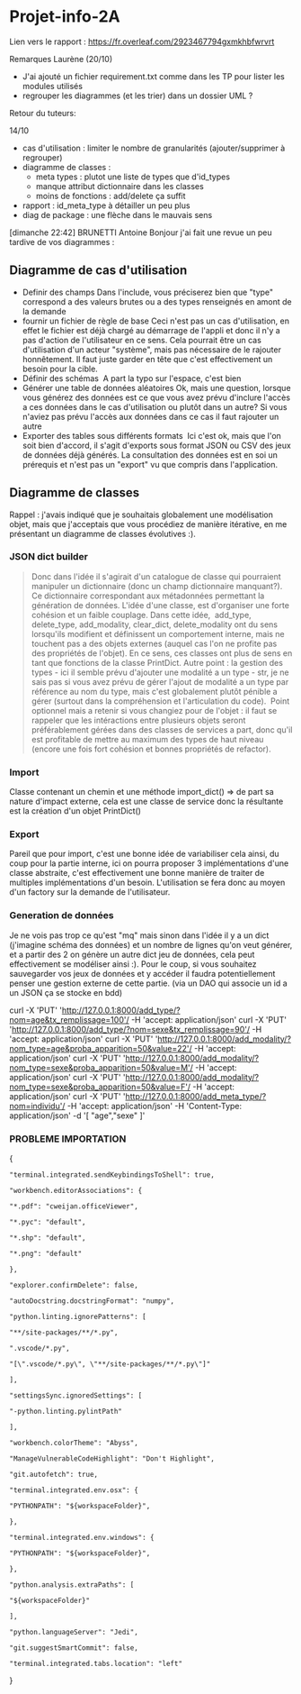 # Projet-info-2A

Lien vers le rapport :
https://fr.overleaf.com/2923467794gxmkhbfwrvrt

Remarques Laurène (20/10)

- J'ai ajouté un fichier requirement.txt comme dans les TP pour lister les modules utilisés
- regrouper les diagrammes (et les trier) dans un dossier UML ?

Retour du tuteurs:

14/10

- cas d'utilisation : limiter le nombre de granularités (ajouter/supprimer à regrouper)
- diagramme de classes :
  - meta types : plutot une liste de types que d'id_types
  - manque attribut dictionnaire dans les classes
  - moins de fonctions : add/delete ça suffit
- rapport : id_meta_type à détailler un peu plus
- diag de package : une flèche dans le mauvais sens

[dimanche 22:42] BRUNETTI Antoine
Bonjour j'ai fait une revue un peu tardive de vos diagrammes :

## Diagramme de cas d'utilisation

- Definir des champs
  Dans l'include, vous préciserez bien que "type" correspond a des valeurs brutes ou a des types renseignés en amont de la demande
- fournir un fichier de règle de base
  Ceci n'est pas un cas d'utilisation, en effet le fichier est déjà chargé au démarrage de l'appli et donc il n'y a pas d'action de l'utilisateur en ce sens. Cela pourrait être un cas d'utilisation d'un acteur "système", mais pas nécessaire de le rajouter honnêtement. Il faut juste garder en tête que c'est effectivement un besoin pour la cible.
- Définir des schémas 
  A part la typo sur l'espace, c'est bien
- Générer une table de données aléatoires
  Ok, mais une question, lorsque vous générez des données est ce que vous avez prévu d'inclure l'accès a ces données dans le cas d'utilisation ou plutôt dans un autre? Si vous n'aviez pas prévu l'accès aux données dans ce cas il faut rajouter un autre
- Exporter des tables sous différents formats 
  Ici c'est ok, mais que l'on soit bien d'accord, il s'agit d'exports sous format JSON ou CSV des jeux de données déjà générés. La consultation des données est en soi un prérequis et n'est pas un "export" vu que compris dans l'application.

## Diagramme de classes

Rappel : j'avais indiqué que je souhaitais globalement une modélisation objet, mais que j'acceptais que vous procédiez de manière itérative, en me présentant un diagramme de classes évolutives :).

### JSON dict builder

> Donc dans l'idée il s'agirait d'un catalogue de classe qui pourraient manipuler un dictionnaire (donc un champ dictionnaire manquant?). Ce dictionnaire correspondant aux métadonnées permettant la génération de données.
> L'idée d'une classe, est d'organiser une forte cohésion et un faible couplage. Dans cette idée,  add_type, delete_type, add_modality, clear_dict, delete_modality ont du sens lorsqu'ils modifient et définissent un comportement interne, mais ne touchent pas a des objets externes (auquel cas l'on ne profite pas des propriétés de l'objet). En ce sens, ces classes ont plus de sens en tant que fonctions de la classe PrintDict.
> Autre point : la gestion des types - ici il semble prévu d'ajouter une modalité a un type - str, je ne sais pas si vous avez prévu de gérer l'ajout de modalité a un type par référence au nom du type, mais c'est globalement plutôt pénible a gérer (surtout dans la compréhension et l'articulation du code). 
> Point optionnel mais a retenir si vous changiez pour de l'objet : il faut se rappeler que les intéractions entre plusieurs objets seront préférablement gérées dans des classes de services a part, donc qu'il est profitable de mettre au maximum des types de haut niveau (encore une fois fort cohésion et bonnes propriétés de refactor).

### Import

Classe contenant un chemin et une méthode import_dict() => de part sa nature d'impact externe, cela est une classe de service donc la résultante est la création d'un objet PrintDict() 

### Export 

Pareil que pour import, c'est une bonne idée de variabiliser cela ainsi, du coup pour la partie interne, ici on pourra proposer 3 implémentations d'une classe abstraite, c'est effectivement une bonne manière de traiter de multiples implémentations d'un besoin. L'utilisation se fera donc au moyen d'un factory sur la demande de l'utilisateur.

### Generation de données

Je ne vois pas trop ce qu'est "mq" mais sinon dans l'idée il y a un dict (j'imagine schéma des données) et un nombre de lignes qu'on veut générer, et a partir des 2 on génère un autre dict jeu de données, cela peut effectivement se modéliser ainsi :). Pour le coup, si vous souhaitez sauvegarder vos jeux de données et y accéder il faudra potentiellement penser une gestion externe de cette partie. (via un DAO qui associe un id a un JSON ça se stocke en bdd)

curl -X 'PUT'
  'http://127.0.0.1:8000/add_type/?nom=age&tx_remplissage=100'/
  -H 'accept: application/json'
curl -X 'PUT'
  'http://127.0.0.1:8000/add_type/?nom=sexe&tx_remplissage=90'/
  -H 'accept: application/json'
curl -X 'PUT'
  'http://127.0.0.1:8000/add_modality/?nom_type=age&proba_apparition=50&value=22'/
  -H 'accept: application/json'
curl -X 'PUT'
  'http://127.0.0.1:8000/add_modality/?nom_type=sexe&proba_apparition=50&value=M'/
  -H 'accept: application/json'
curl -X 'PUT'
  'http://127.0.0.1:8000/add_modality/?nom_type=sexe&proba_apparition=50&value=F'/
  -H 'accept: application/json'
curl -X 'PUT'
  'http://127.0.0.1:8000/add_meta_type/?nom=individu'/
  -H 'accept: application/json'
  -H 'Content-Type: application/json'
  -d '[
  "age","sexe"
]'

### PROBLEME IMPORTATION

{

    "terminal.integrated.sendKeybindingsToShell": true,

    "workbench.editorAssociations": {

    "*.pdf": "cweijan.officeViewer",

    "*.pyc": "default",

    "*.shp": "default",

    "*.png": "default"

    },

    "explorer.confirmDelete": false,

    "autoDocstring.docstringFormat": "numpy",

    "python.linting.ignorePatterns": [

    "**/site-packages/**/*.py",

    ".vscode/*.py",

    "[\".vscode/*.py\", \"**/site-packages/**/*.py\"]"

    ],

    "settingsSync.ignoredSettings": [

    "-python.linting.pylintPath"

    ],

    "workbench.colorTheme": "Abyss",

    "ManageVulnerableCodeHighlight": "Don't Highlight",

    "git.autofetch": true,

    "terminal.integrated.env.osx": {

    "PYTHONPATH": "${workspaceFolder}",

    },

    "terminal.integrated.env.windows": {

    "PYTHONPATH": "${workspaceFolder}",

    },

    "python.analysis.extraPaths": [

    "${workspaceFolder}"

    ],

    "python.languageServer": "Jedi",

    "git.suggestSmartCommit": false,

    "terminal.integrated.tabs.location": "left"

}
